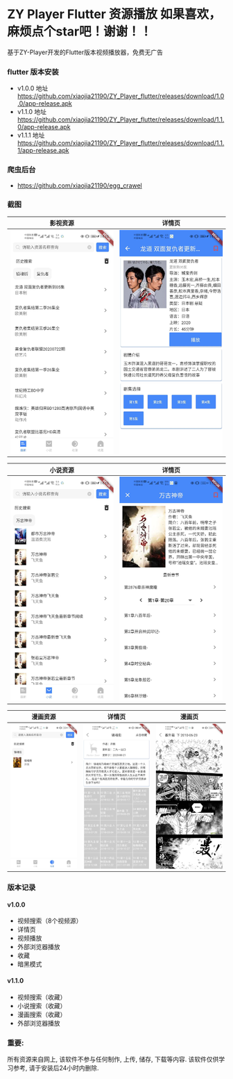 # ZY Player Flutter 资源播放  如果喜欢，麻烦点个star吧！谢谢！！

基于ZY-Player开发的Flutter版本视频播放器，免费无广告

### flutter 版本安装

- v1.0.0 地址 https://github.com/xiaojia21190/ZY_Player_flutter/releases/download/1.0.0/app-release.apk
- v1.1.0 地址 https://github.com/xiaojia21190/ZY_Player_flutter/releases/download/1.1.0/app-release.apk
- v1.1.1 地址 https://github.com/xiaojia21190/ZY_Player_flutter/releases/download/1.1.1/app-release.apk

### 爬虫后台
-  https://github.com/xiaojia21190/egg_crawel

### 截图

|           影视资源           |             详情页             |
| :--------------------------: | :----------------------------: |
| ![home](./images/image6.jpg) | ![detail](./images/image9.jpg) |

|           小说资源           |             详情页             |
| :--------------------------: | :----------------------------: |
| ![home](./images/image2.jpg) | ![detail](./images/image8.jpg) |

|           漫画资源           |             详情页             |             漫画页             |
| :--------------------------: | :----------------------------: | :----------------------------: |
| ![home](./images/image5.jpg) | ![detail](./images/image4.jpg) | ![detail](./images/image3.jpg) |





### 版本记录

#### v1.0.0

- 视频搜索（8个视频源）
- 详情页
- 视频播放
- 外部浏览器播放
- 收藏
- 暗黑模式

#### v1.1.0

- 视频搜索（收藏）
- 小说搜索（收藏）
- 漫画搜索（收藏）
- 外部浏览器播放


### 重要:

所有资源来自网上, 该软件不参与任何制作, 上传, 储存, 下载等内容. 该软件仅供学习参考, 请于安装后24小时内删除.

